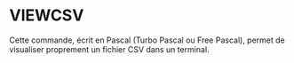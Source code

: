 # VIEWCSV
Cette commande, écrit en Pascal (Turbo Pascal ou Free Pascal), permet de visualiser proprement un fichier CSV dans un terminal.
